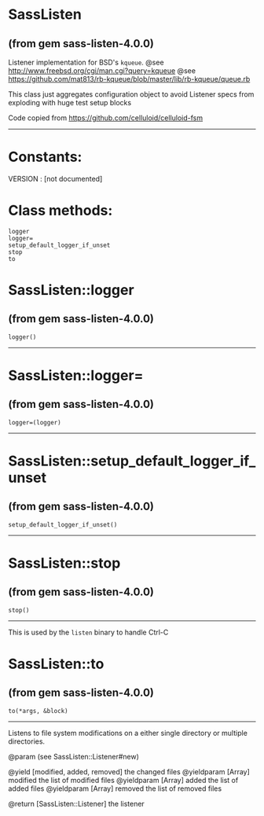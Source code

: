 # SassListen

(from gem sass-listen-4.0.0)
---



Listener implementation for BSD's `kqueue`. @see
http://www.freebsd.org/cgi/man.cgi?query=kqueue @see
https://github.com/mat813/rb-kqueue/blob/master/lib/rb-kqueue/queue.rb






This class just aggregates configuration object to avoid Listener specs from
exploding with huge test setup blocks









Code copied from https://github.com/celluloid/celluloid-fsm












---
# Constants:

VERSION
:   [not documented]


# Class methods:

    logger
    logger=
    setup_default_logger_if_unset
    stop
    to

# SassListen::logger

(from gem sass-listen-4.0.0)
---
    logger()

---


# SassListen::logger=

(from gem sass-listen-4.0.0)
---
    logger=(logger)

---


# SassListen::setup_default_logger_if_unset

(from gem sass-listen-4.0.0)
---
    setup_default_logger_if_unset()

---


# SassListen::stop

(from gem sass-listen-4.0.0)
---
    stop()

---

This is used by the `listen` binary to handle Ctrl-C


# SassListen::to

(from gem sass-listen-4.0.0)
---
    to(*args, &block)

---

Listens to file system modifications on a either single directory or multiple
directories.

@param (see SassListen::Listener#new)

@yield [modified, added, removed] the changed files @yieldparam
[Array<String>] modified the list of modified files @yieldparam
[Array<String>] added the list of added files @yieldparam [Array<String>]
removed the list of removed files

@return [SassListen::Listener] the listener


